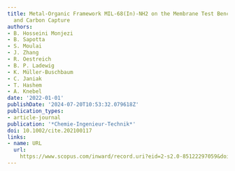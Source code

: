 ```yaml
---
title: Metal-Organic Framework MIL-68(In)-NH2 on the Membrane Test Bench for Dye Removal
  and Carbon Capture
authors:
- B. Hosseini Monjezi
- B. Sapotta
- S. Moulai
- J. Zhang
- R. Oestreich
- B. P. Ladewig
- K. Müller-Buschbaum
- C. Janiak
- T. Hashem
- A. Knebel
date: '2022-01-01'
publishDate: '2024-07-20T10:53:32.079618Z'
publication_types:
- article-journal
publication: '*Chemie-Ingenieur-Technik*'
doi: 10.1002/cite.202100117
links:
- name: URL
  url: 
    https://www.scopus.com/inward/record.uri?eid=2-s2.0-85122297059&doi=10.1002%2fcite.202100117&partnerID=40&md5=cdafda2feda51f4f27bbd99144ae333a
---
```

